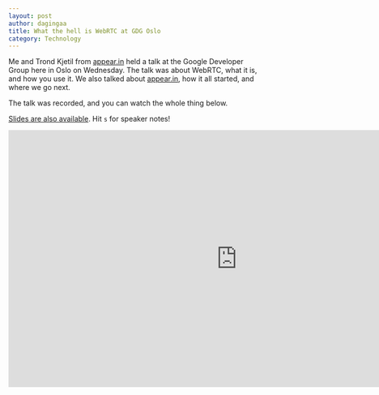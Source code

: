 ```yaml
---
layout: post
author: dagingaa
title: What the hell is WebRTC at GDG Oslo
category: Technology
---
```


Me and Trond Kjetil from [appear.in](https://appear.in) held a talk at the
Google Developer Group here in Oslo on Wednesday. The talk
was about WebRTC, what it is, and how you use it. We also talked about
[appear.in](https://appear.in), how it all started, and where we go next.

The talk was recorded, and you can watch the whole thing below.

[Slides are also available](http://appearin.github.io/slides/what-the-hell-is-webrtc/). Hit `s` for speaker notes!

<iframe width="902" height="507" src="http://www.youtube.com/embed/TtN-9g2QEl4" frameborder="0">a</iframe>


